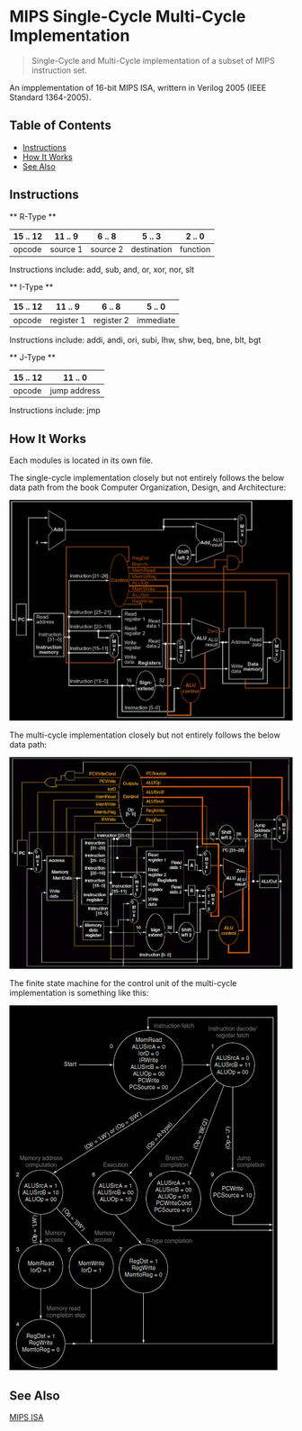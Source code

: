 # MIPS Single-Cycle Multi-Cycle Implementation
> Single-Cycle and Multi-Cycle implementation of a subset of MIPS instruction set. 

An impplementation of 16-bit MIPS ISA, writtern in Verilog 2005 (IEEE Standard 1364-2005). 

## Table of Contents
- [Instructions](#Instructions)
- [How It Works](#How-It-Works)
- [See Also](#see-also)

## Instructions

** R-Type **

| 15 .. 12 | 11 .. 9 | 6 .. 8 | 5 .. 3 | 2 .. 0 |
| ---- | ---- | ---- | ---- | ---- | 
| opcode | source 1 | source 2 | destination | function |


Instructions include: add, sub, and, or, xor, nor, slt

** I-Type **

| 15 .. 12 | 11 .. 9 | 6 .. 8 | 5 .. 0 |
| ---- | ---- | ---- | ---- |
| opcode | register 1 | register 2 | immediate |

Instructions include: addi, andi, ori, subi, lhw, shw, beq, bne, blt, bgt

** J-Type **

| 15 .. 12 | 11 .. 0 |
| ---- | ---- |
| opcode | jump address |

Instructions include: jmp

## How It Works

Each modules is located in its own file.

The single-cycle implementation closely but not entirely follows the below data path from the book Computer Organization, Design, and Architecture:

![single-cycle](screenshots/singlecycle.png)

The multi-cycle implementation closely but not entirely follows the below data path:

![multi-cycle](screenshots/multicycle.png)

The finite state machine for the control unit of the multi-cycle implementation is something like this:

![multi-cycle](screenshots/fsm-signals.png)


## See Also

[MIPS ISA](https://en.wikipedia.org/wiki/MIPS_architecture)
